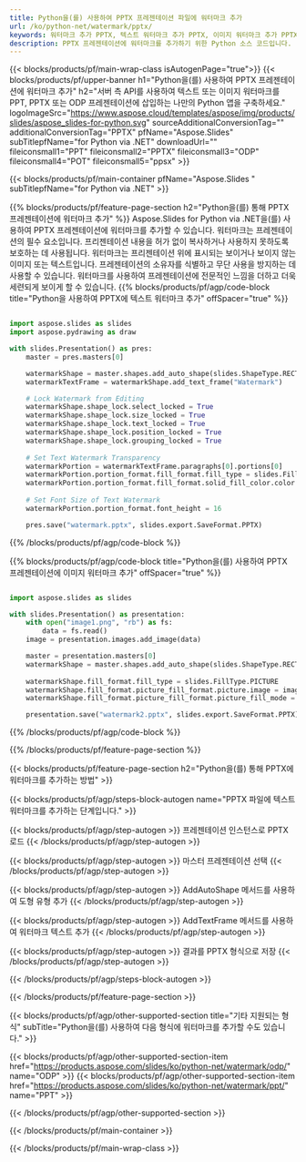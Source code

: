 ```yaml
---
title: Python을(를) 사용하여 PPTX 프레젠테이션 파일에 워터마크 추가
url: /ko/python-net/watermark/pptx/
keywords: 워터마크 추가 PPTX, 텍스트 워터마크 추가 PPTX, 이미지 워터마크 추가 PPTX
description: PPTX 프레젠테이션에 워터마크를 추가하기 위한 Python 소스 코드입니다.
---
```


{{< blocks/products/pf/main-wrap-class isAutogenPage="true">}}
{{< blocks/products/pf/upper-banner h1="Python을(를) 사용하여 PPTX 프레젠테이션에 워터마크 추가" h2="서버 측 API를 사용하여 텍스트 또는 이미지 워터마크를 PPT, PPTX 또는 ODP 프레젠테이션에 삽입하는 나만의 Python 앱을 구축하세요." logoImageSrc="https://www.aspose.cloud/templates/aspose/img/products/slides/aspose_slides-for-python.svg" sourceAdditionalConversionTag="" additionalConversionTag="PPTX" pfName="Aspose.Slides" subTitlepfName="for Python via .NET" downloadUrl="" fileiconsmall1="PPT" fileiconsmall2="PPTX" fileiconsmall3="ODP" fileiconsmall4="POT" fileiconsmall5="ppsx" >}}

{{< blocks/products/pf/main-container pfName="Aspose.Slides " subTitlepfName="for Python via .NET" >}}

{{% blocks/products/pf/feature-page-section  h2="Python을(를) 통해 PPTX 프레젠테이션에 워터마크 추가" %}}
Aspose.Slides for Python via .NET을(를) 사용하여 PPTX 프레젠테이션에 워터마크를 추가할 수 있습니다. 워터마크는 프레젠테이션의 필수 요소입니다. 프리젠테이션 내용을 허가 없이 복사하거나 사용하지 못하도록 보호하는 데 사용됩니다. 워터마크는 프리젠테이션 위에 표시되는 보이거나 보이지 않는 이미지 또는 텍스트입니다. 프레젠테이션의 소유자를 식별하고 무단 사용을 방지하는 데 사용할 수 있습니다. 워터마크를 사용하여 프레젠테이션에 전문적인 느낌을 더하고 더욱 세련되게 보이게 할 수 있습니다. 
{{% blocks/products/pf/agp/code-block title="Python을 사용하여 PPTX에 텍스트 워터마크 추가" offSpacer="true" %}}

```py

import aspose.slides as slides
import aspose.pydrawing as draw

with slides.Presentation() as pres:
    master = pres.masters[0]

    watermarkShape = master.shapes.add_auto_shape(slides.ShapeType.RECTANGLE, 0, 0, 100, 100)
    watermarkTextFrame = watermarkShape.add_text_frame("Watermark")

    # Lock Watermark from Editing
    watermarkShape.shape_lock.select_locked = True
    watermarkShape.shape_lock.size_locked = True
    watermarkShape.shape_lock.text_locked = True
    watermarkShape.shape_lock.position_locked = True
    watermarkShape.shape_lock.grouping_locked = True
    
    # Set Text Watermark Transparency
    watermarkPortion = watermarkTextFrame.paragraphs[0].portions[0]
    watermarkPortion.portion_format.fill_format.fill_type = slides.FillType.SOLID
    watermarkPortion.portion_format.fill_format.solid_fill_color.color = draw.Color.from_argb(150, 200, 200, 200)
    
    # Set Font Size of Text Watermark
    watermarkPortion.portion_format.font_height = 16

    pres.save("watermark.pptx", slides.export.SaveFormat.PPTX)
```

{{% /blocks/products/pf/agp/code-block %}}

{{% blocks/products/pf/agp/code-block title="Python을(를) 사용하여 PPTX 프레젠테이션에 이미지 워터마크 추가" offSpacer="true" %}}

```py

import aspose.slides as slides

with slides.Presentation() as presentation:
    with open("image1.png", "rb") as fs:
        data = fs.read()
    image = presentation.images.add_image(data)

    master = presentation.masters[0]
    watermarkShape = master.shapes.add_auto_shape(slides.ShapeType.RECTANGLE, 0, 0, image.width, image.height)
    
    watermarkShape.fill_format.fill_type = slides.FillType.PICTURE
    watermarkShape.fill_format.picture_fill_format.picture.image = image
    watermarkShape.fill_format.picture_fill_format.picture_fill_mode = slides.PictureFillMode.STRETCH

    presentation.save("watermark2.pptx", slides.export.SaveFormat.PPTX)
```

{{% /blocks/products/pf/agp/code-block %}}

{{% /blocks/products/pf/feature-page-section %}}

{{< blocks/products/pf/feature-page-section  h2="Python을(를) 통해 PPTX에 워터마크를 추가하는 방법" >}}

{{< blocks/products/pf/agp/steps-block-autogen name="PPTX 파일에 텍스트 워터마크를 추가하는 단계입니다." >}}

{{< blocks/products/pf/agp/step-autogen >}}
프레젠테이션 인스턴스로 PPTX 로드
{{< /blocks/products/pf/agp/step-autogen >}}

{{< blocks/products/pf/agp/step-autogen >}}
마스터 프레젠테이션 선택
{{< /blocks/products/pf/agp/step-autogen >}}

{{< blocks/products/pf/agp/step-autogen >}}
AddAutoShape 메서드를 사용하여 도형 유형 추가
{{< /blocks/products/pf/agp/step-autogen >}}

{{< blocks/products/pf/agp/step-autogen >}}
AddTextFrame 메서드를 사용하여 워터마크 텍스트 추가
{{< /blocks/products/pf/agp/step-autogen >}}

{{< blocks/products/pf/agp/step-autogen >}}
결과를 PPTX 형식으로 저장
{{< /blocks/products/pf/agp/step-autogen >}}

{{< /blocks/products/pf/agp/steps-block-autogen >}}

{{< /blocks/products/pf/feature-page-section >}}

{{< blocks/products/pf/agp/other-supported-section title="기타 지원되는 형식" subTitle="Python을(를) 사용하여 다음 형식에 워터마크를 추가할 수도 있습니다." >}}

{{< blocks/products/pf/agp/other-supported-section-item href="https://products.aspose.com/slides/ko/python-net/watermark/odp/" name="ODP" >}}
{{< blocks/products/pf/agp/other-supported-section-item href="https://products.aspose.com/slides/ko/python-net/watermark/ppt/" name="PPT" >}}


{{< /blocks/products/pf/agp/other-supported-section >}}

{{< /blocks/products/pf/main-container >}}
    
{{< /blocks/products/pf/main-wrap-class >}}